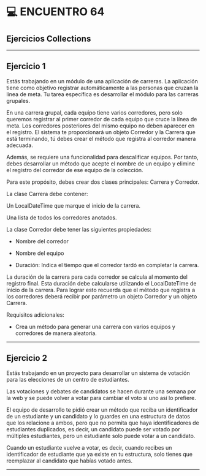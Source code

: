 # :computer: ENCUENTRO 64

## Ejercicios Collections

---

## Ejercicio 1

Estás trabajando en un módulo de una aplicación de carreras. La aplicación tiene como objetivo registrar automáticamente a las personas que cruzan la línea de meta. Tu tarea específica es desarrollar el módulo para las carreras grupales.

En una carrera grupal, cada equipo tiene varios corredores, pero solo queremos registrar al primer corredor de cada equipo que cruce la línea de meta. Los corredores posteriores del mismo equipo no deben aparecer en el registro. El sistema te proporcionará un objeto Corredor y la Carrera que está terminando, tú debes crear el método que registra al corredor manera adecuada.

Además, se requiere una funcionalidad para descalificar equipos. Por tanto, debes desarrollar un método que acepte el nombre de un equipo y elimine el registro del corredor de ese equipo de la colección.

Para este propósito, debes crear dos clases principales: Carrera y Corredor.

La clase Carrera debe contener:

Un LocalDateTime que marque el inicio de la carrera.

Una lista de todos los corredores anotados.

La clase Corredor debe tener las siguientes propiedades:

- Nombre del corredor

- Nombre del equipo

- Duración: Indica el tiempo que el corredor tardó en completar la carrera.

La duración de la carrera para cada corredor se calcula al momento del registro final. Esta duración debe calcularse utilizando el LocalDateTime de inicio de la carrera. Para lograr esto recuerda que el método que registra a los corredores deberá recibir por parámetro un objeto Corredor y un objeto Carrera.

Requisitos adicionales:


- Crea un método para generar una carrera con varios equipos y corredores de manera aleatoria.

---

## Ejercicio 2

Estás trabajando en un proyecto para desarrollar un sistema de votación para las elecciones de un centro de estudiantes. 

Las votaciones y debates de candidatos se hacen durante una semana por la web y se puede volver a votar para cambiar el voto si uno así lo prefiere.

El equipo de desarrollo te pidió crear un método que reciba un identificador de un estudiante y un candidato y lo guardes en una estructura de datos que los relacione a ambos, pero que no permita que haya identificadores de estudiantes duplicados, es decir, un candidato puede ser votado por múltiples estudiantes, pero un estudiante solo puede votar a un candidato.

Cuando un estudiante vuelve a votar, es decir, cuando recibes un identificador de estudiante que ya existe en tu estructura, solo tienes que reemplazar al candidato que habías votado antes.


---
